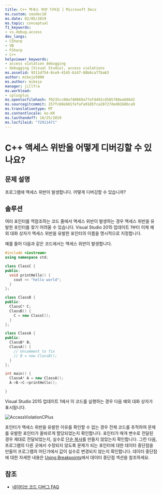 ```yaml
---
title: C++ 액세스 위반 디버깅 | Microsoft Docs
ms.custom: seodec18
ms.date: 02/05/2019
ms.topic: conceptual
f1_keywords:
- vs.debug.access
dev_langs:
- CSharp
- VB
- FSharp
- C++
helpviewer_keywords:
- access violation debugging
- debugging [Visual Studio], access violations
ms.assetid: 9311d754-0ce9-4145-b147-88b6ca77ba63
author: mikejo5000
ms.author: mikejo
manager: jillfra
ms.workload:
- cplusplus
ms.openlocfilehash: f0235cc00a740069a77afd492cd585788ea666d2
ms.sourcegitcommit: 257fc60eb01fefafa9185fca28727ded81b8bca9
ms.translationtype: MT
ms.contentlocale: ko-KR
ms.lasthandoff: 10/25/2019
ms.locfileid: "72911471"
---
```

# <a name="how-can-i-debug-a-c-access-violation"></a>C++ 액세스 위반을 어떻게 디버깅할 수 있나요?

## <a name="problem-description"></a>문제 설명

프로그램에 액세스 위반이 발생합니다. 어떻게 디버깅할 수 있습니까?

## <a name="solution"></a>솔루션

여러 포인터를 역참조하는 코드 줄에서 액세스 위반이 발생하는 경우 액세스 위반을 유발한 포인터를 찾기 어려울 수 있습니다. Visual Studio 2015 업데이트 1부터 이제 예외 대화 상자가 액세스 위반을 유발한 포인터의 이름을 명시적으로 지정합니다.

예를 들어 다음과 같은 코드에서는 액세스 위반이 발생합니다.

```C++
#include <iostream>
using namespace std;

class ClassC {
public:
  void printHello() {
    cout << "hello world";
  }
};

class ClassB {
public:
  ClassC* C;
  ClassB() {
    C = new ClassC();
  }
};

class ClassA {
public:
  ClassB* B;
  ClassA() {
    // Uncomment to fix
    // B = new ClassB();
  }
};

int main() {
  ClassA* A = new ClassA();
  A->B->C->printHello();

}
```

Visual Studio 2015 업데이트 1에서 이 코드를 실행하는 경우 다음 예외 대화 상자가 표시됩니다.

![AccessViolationCPlus](../debugger/media/accessviolationcplus.png "AccessViolationCPlus")

포인터가 액세스 위반을 유발한 이유를 확인할 수 없는 경우 전체 코드를 추적하여 문제를 유발한 포인터가 올바르게 할당되었는지 확인합니다.  포인터가 매개 변수로 전달된 경우 제대로 전달되었는지, 실수로 [단순 복사](https://stackoverflow.com/questions/184710/what-is-the-difference-between-a-deep-copy-and-a-shallow-copy)를 만들지 않았는지 확인합니다. 그런 다음, 프로그램의 다른 곳에서 수정되지 않도록 문제가 되는 포인터에 대한 데이터 중단점을 만들어 프로그램의 어딘가에서 값이 실수로 변경되지 않는지 확인합니다. 데이터 중단점에 대한 자세한 내용은 [Using Breakpoints](../debugger/using-breakpoints.md)에서 데이터 중단점 섹션을 참조하세요.

## <a name="see-also"></a>참조
- [네이티브 코드 디버그 FAQ](../debugger/debugging-native-code-faqs.md)